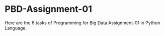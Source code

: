 # PBD-Assignment-01
Here are the 6 tasks of Programming for Big Data Assignment-01 in Python Language.
